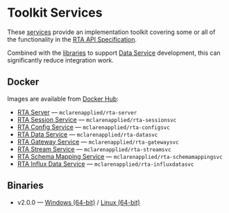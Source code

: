 # Toolkit Services

These [services](../services/index.md) provide an implementation toolkit covering some or all of the functionality in the [RTA API Specification](../api/index.md).

Combined with the [libraries](nuget.md) to support [Data Service](../integration/data-services.md) development, this can significantly reduce integration work.

## Docker

Images are available from [Docker Hub](https://hub.docker.com/u/mclarenapplied):

* [RTA Server](https://hub.docker.com/r/mclarenapplied/rta-server) &mdash; `mclarenapplied/rta-server`
* [RTA Session Service](https://hub.docker.com/r/mclarenapplied/rta-sessionsvc) &mdash; `mclarenapplied/rta-sessionsvc`
* [RTA Config Service](https://hub.docker.com/r/mclarenapplied/rta-configsvc) &mdash; `mclarenapplied/rta-configsvc`
* [RTA Data Service](https://hub.docker.com/r/mclarenapplied/rta-datasvc) &mdash; `mclarenapplied/rta-datasvc`
* [RTA Gateway Service](https://hub.docker.com/r/mclarenapplied/rta-gatewaysvc) &mdash; `mclarenapplied/rta-gatewaysvc`
* [RTA Stream Service](https://hub.docker.com/r/mclarenapplied/rta-streamsvc) &mdash; `mclarenapplied/rta-streamsvc`
* [RTA Schema Mapping Service](https://hub.docker.com/r/mclarenapplied/rta-schemamappingsvc) &mdash; `mclarenapplied/rta-schemamappingsvc`
* [RTA Influx Data Service](https://hub.docker.com/r/mclarenapplied/rta-influxdatasvc) &mdash; `mclarenapplied/rta-influxdatasvc`

## Binaries

* v2.0.0 &mdash; [Windows (64-bit)](https://github.com/mat-docs/RTA.Releases/releases/download/v2.0.0/toolkit-win-x64.zip) / [Linux (64-bit)](https://github.com/mat-docs/RTA.Releases/releases/download/v2.0.0/toolkit-linux-x64.zip)
